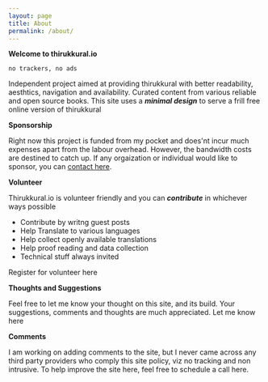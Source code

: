 ```yaml
---
layout: page
title: About
permalink: /about/
---
```


**Welcome to thirukkural.io**

`no trackers, no ads` 

Independent project aimed at providing thirukkural with better readability, aesthtics, navigation and availability.
Curated content from various reliable and open source books.
This site uses a ***minimal design*** to serve a frill free online version of thirukkural

**Sponsorship**

Right now this project is funded from my pocket and does'nt incur much expenses apart from the labour overhead. However, the bandwidth costs are destined to catch up.
If any orgaization or individual would like to sponsor, you can [contact here](/sponsor).

**Volunteer**

Thirukkural.io is volunteer friendly and you can ***contribute*** in whichever ways possible

- Contribute by writng guest posts 
- Help Translate to various languages 
- Help collect openly available translations 
- Help proof reading and data collection
- Technical stuff always invited

Register for volunteer here

**Thoughts and Suggestions**

Feel free to let me know your thought on this site, and its build.
Your suggestions, comments and thoughts are much appreciated.
Let me know here

**Comments**

I am working on adding comments to the site, but I never came across any third party providers who comply this site policy, viz no tracking and non intrusive. To help improve the site here, feel free to schedule a call here.

